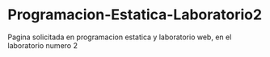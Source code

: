 # Programacion-Estatica-Laboratorio2
Pagina solicitada en programacion estatica y laboratorio web, en el laboratorio numero 2
